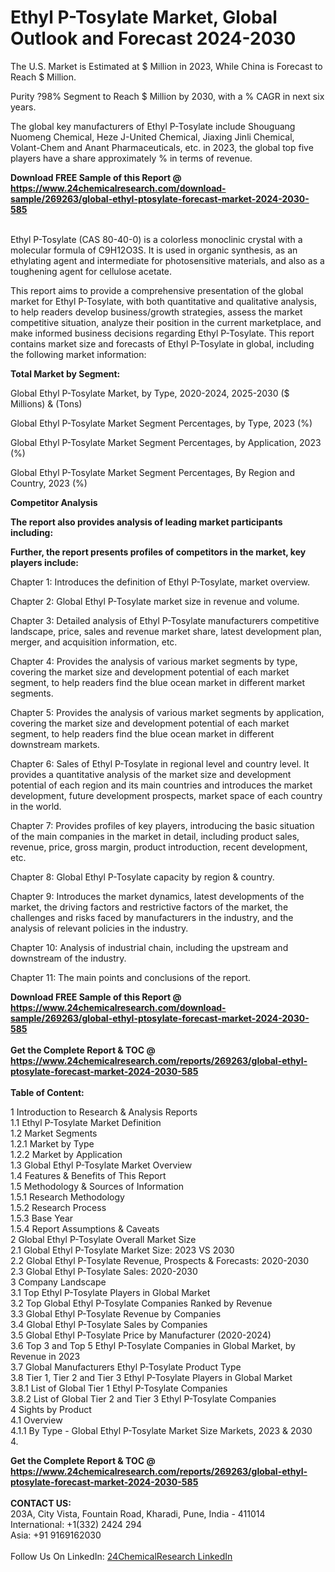 <h1>Ethyl P-Tosylate Market, Global Outlook and Forecast 2024-2030</h1><p>
The U.S. Market is Estimated at $ Million in 2023, While China is Forecast to Reach $ Million.</p><p>
Purity ?98% Segment to Reach $ Million by 2030, with a % CAGR in next six years.</p><p>
The global key manufacturers of Ethyl P-Tosylate include Shouguang Nuomeng Chemical, Heze J-United Chemical, Jiaxing Jinli Chemical, Volant-Chem and Anant Pharmaceuticals, etc. in 2023, the global top five players have a share approximately % in terms of revenue.</p><div><b>Download FREE Sample of this Report @ 
            <a href="https://www.24chemicalresearch.com/download-sample/269263/global-ethyl-ptosylate-forecast-market-2024-2030-585">
            https://www.24chemicalresearch.com/download-sample/269263/global-ethyl-ptosylate-forecast-market-2024-2030-585</a></b></div><br><p>
Ethyl P-Tosylate (CAS 80-40-0) is a colorless monoclinic crystal with a molecular formula of C9H12O3S. It is used in organic synthesis, as an ethylating agent and intermediate for photosensitive materials, and also as a toughening agent for cellulose acetate.</p><p>
This report aims to provide a comprehensive presentation of the global market for Ethyl P-Tosylate, with both quantitative and qualitative analysis, to help readers develop business/growth strategies, assess the market competitive situation, analyze their position in the current marketplace, and make informed business decisions regarding Ethyl P-Tosylate. This report contains market size and forecasts of Ethyl P-Tosylate in global, including the following market information:
</p><p>
<strong>Total Market by Segment:</strong></p><p>
Global Ethyl P-Tosylate Market, by Type, 2020-2024, 2025-2030 ($ Millions) &amp; (Tons)</p><p>
Global Ethyl P-Tosylate Market Segment Percentages, by Type, 2023 (%)</p><p>
</p><p>
Global Ethyl P-Tosylate Market Segment Percentages, by Application, 2023 (%)</p><p>
</p><p>
Global Ethyl P-Tosylate Market Segment Percentages, By Region and Country, 2023 (%)</p><p>
</p><p>
<strong>Competitor Analysis</strong></p><p>
<strong>The report also provides analysis of leading market participants including:</strong></p><p>
</p><p>
<strong>Further, the report presents profiles of competitors in the market, key players include:</strong></p><p>
</p><p>
Chapter 1: Introduces the definition of Ethyl P-Tosylate, market overview.</p><p>
Chapter 2: Global Ethyl P-Tosylate market size in revenue and volume.</p><p>
Chapter 3: Detailed analysis of Ethyl P-Tosylate manufacturers competitive landscape, price, sales and revenue market share, latest development plan, merger, and acquisition information, etc.</p><p>
Chapter 4: Provides the analysis of various market segments by type, covering the market size and development potential of each market segment, to help readers find the blue ocean market in different market segments.</p><p>
Chapter 5: Provides the analysis of various market segments by application, covering the market size and development potential of each market segment, to help readers find the blue ocean market in different downstream markets.</p><p>
Chapter 6: Sales of Ethyl P-Tosylate in regional level and country level. It provides a quantitative analysis of the market size and development potential of each region and its main countries and introduces the market development, future development prospects, market space of each country in the world.</p><p>
Chapter 7: Provides profiles of key players, introducing the basic situation of the main companies in the market in detail, including product sales, revenue, price, gross margin, product introduction, recent development, etc.</p><p>
Chapter 8: Global Ethyl P-Tosylate capacity by region &amp; country.</p><p>
Chapter 9: Introduces the market dynamics, latest developments of the market, the driving factors and restrictive factors of the market, the challenges and risks faced by manufacturers in the industry, and the analysis of relevant policies in the industry.</p><p>
Chapter 10: Analysis of industrial chain, including the upstream and downstream of the industry.</p><p>
Chapter 11: The main points and conclusions of the report.</p><div><b>Download FREE Sample of this Report @ 
            <a href="https://www.24chemicalresearch.com/download-sample/269263/global-ethyl-ptosylate-forecast-market-2024-2030-585">
            https://www.24chemicalresearch.com/download-sample/269263/global-ethyl-ptosylate-forecast-market-2024-2030-585</a></b></div><br><div><b>Get the Complete Report & TOC @ 
            <a href="https://www.24chemicalresearch.com/reports/269263/global-ethyl-ptosylate-forecast-market-2024-2030-585">
            https://www.24chemicalresearch.com/reports/269263/global-ethyl-ptosylate-forecast-market-2024-2030-585</a></b></div><br>
            <b>Table of Content:</b><p>1 Introduction to Research & Analysis Reports<br />
    1.1 Ethyl P-Tosylate Market Definition<br />
    1.2 Market Segments<br />
        1.2.1 Market by Type<br />
        1.2.2 Market by Application<br />
    1.3 Global Ethyl P-Tosylate Market Overview<br />
    1.4 Features & Benefits of This Report<br />
    1.5 Methodology & Sources of Information<br />
        1.5.1 Research Methodology<br />
        1.5.2 Research Process<br />
        1.5.3 Base Year<br />
        1.5.4 Report Assumptions & Caveats<br />
2 Global Ethyl P-Tosylate Overall Market Size<br />
    2.1 Global Ethyl P-Tosylate Market Size: 2023 VS 2030<br />
    2.2 Global Ethyl P-Tosylate Revenue, Prospects & Forecasts: 2020-2030<br />
    2.3 Global Ethyl P-Tosylate Sales: 2020-2030<br />
3 Company Landscape<br />
    3.1 Top Ethyl P-Tosylate Players in Global Market<br />
    3.2 Top Global Ethyl P-Tosylate Companies Ranked by Revenue<br />
    3.3 Global Ethyl P-Tosylate Revenue by Companies<br />
    3.4 Global Ethyl P-Tosylate Sales by Companies<br />
    3.5 Global Ethyl P-Tosylate Price by Manufacturer (2020-2024)<br />
    3.6 Top 3 and Top 5 Ethyl P-Tosylate Companies in Global Market, by Revenue in 2023<br />
    3.7 Global Manufacturers Ethyl P-Tosylate Product Type<br />
    3.8 Tier 1, Tier 2 and Tier 3 Ethyl P-Tosylate Players in Global Market<br />
        3.8.1 List of Global Tier 1 Ethyl P-Tosylate Companies<br />
        3.8.2 List of Global Tier 2 and Tier 3 Ethyl P-Tosylate Companies<br />
4 Sights by Product<br />
    4.1 Overview<br />
        4.1.1 By Type - Global Ethyl P-Tosylate Market Size Markets, 2023 & 2030<br />
        4.</p><div><b>Get the Complete Report & TOC @ 
            <a href="https://www.24chemicalresearch.com/reports/269263/global-ethyl-ptosylate-forecast-market-2024-2030-585">
            https://www.24chemicalresearch.com/reports/269263/global-ethyl-ptosylate-forecast-market-2024-2030-585</a></b></div><br><b>CONTACT US:</b><br>
            203A, City Vista, Fountain Road, Kharadi, Pune, India - 411014<br>
            International: +1(332) 2424 294<br>
            Asia: +91 9169162030 <br><br>
            Follow Us On LinkedIn: <a href="https://www.linkedin.com/company/24chemicalresearch/">24ChemicalResearch LinkedIn</a>